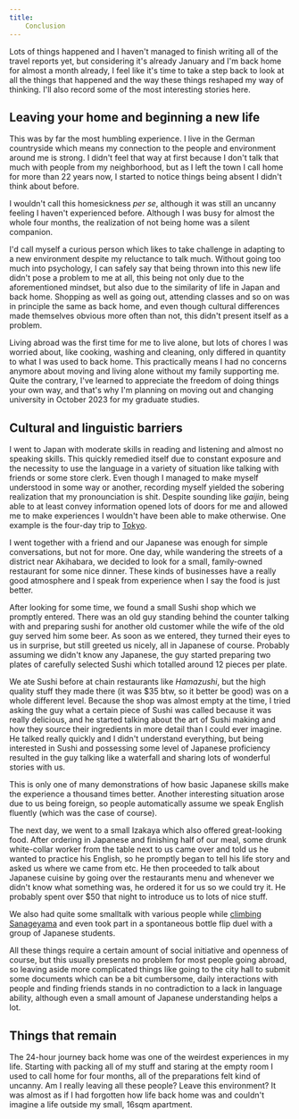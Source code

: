 ```yaml
---
title:
    Conclusion
---
```


Lots of things happened and I haven't managed to finish writing all of the
travel reports yet, but considering it's already January and I'm back home for
almost a month already, I feel like it's time to take a step back to look at
all the things that happened and the way these things reshaped my way of
thinking. I'll also record some of the most interesting stories here.

## Leaving your home and beginning a new life

This was by far the most humbling experience. I live in the German countryside
which means my connection to the people and environment around me is strong. I
didn't feel that way at first because I don't talk that much with people from
my neighborhood, but as I left the town I call home for more than 22 years now,
I started to notice things being absent I didn't think about before.

I wouldn't call this homesickness *per se*, although it was still an uncanny
feeling I haven't experienced before. Although I was busy for almost the
whole four months, the realization of not being home was a silent companion.

I'd call myself a curious person which likes to take challenge in adapting to a
new environment despite my reluctance to talk much. Without going too much into
psychology, I can safely say that being thrown into this new life didn't pose a
problem to me at all, this being not only due to the aforementioned mindset,
but also due to the similarity of life in Japan and back home. Shopping as well
as going out, attending classes and so on was in principle the same as back
home, and even though cultural differences made themselves obvious more often
than not, this didn't present itself as a problem.

Living abroad was the first time for me to live alone, but lots of chores I was
worried about, like cooking, washing and cleaning, only differed in quantity to
what I was used to back home. This practically means I had no concerns anymore
about moving and living alone without my family supporting me. Quite the
contrary, I've learned to appreciate the freedom of doing things your own way,
and that's why I'm planning on moving out and changing university in October
2023 for my graduate studies.

## Cultural and linguistic barriers

I went to Japan with moderate skills in reading and listening and almost no
speaking skills. This quickly remedied itself due to constant exposure and the
necessity to use the language in a variety of situation like talking with
friends or some store clerk. Even though I managed to make myself understood in
some way or another, recording myself yielded the sobering realization that my
pronounciation is shit. Despite sounding like *gaijin*, being able to at least
convey information opened lots of doors for me and allowed me to make
experiences I wouldn't have been able to make otherwise. One example is the
four-day trip to [Tokyo](./2022_japan_tokyo.html).

I went together with a friend and our Japanese was enough for simple
conversations, but not for more. One day, while wandering the streets of a
district near Akihabara, we decided to look for a small, family-owned
restaurant for some nice dinner. These kinds of businesses have a really good
atmosphere and I speak from experience when I say the food is just better.

After looking for some time, we found a small Sushi shop which we promptly
entered. There was an old guy standing behind the counter talking with and
preparing sushi for another old customer while the wife of the old guy served
him some beer. As soon as we entered, they turned their eyes to us in surprise,
but still greeted us nicely, all in Japanese of course. Probably assuming we
didn't know any Japanese, the guy started preparing two plates of carefully
selected Sushi which totalled around 12 pieces per plate.

We ate Sushi before at chain restaurants like *Hamazushi*, but the high quality
stuff they made there (it was $35 btw, so it better be good) was on a whole
different level. Because the shop was almost empty at the time, I tried asking
the guy what a certain piece of Sushi was called because it was really
delicious, and he started talking about the art of Sushi making and how they
source their ingredients in more detail than I could ever imagine. He talked
really quickly and I didn't understand everything, but being interested in
Sushi and possessing some level of Japanese proficiency resulted in the guy
talking like a waterfall and sharing lots of wonderful stories with us.

This is only one of many demonstrations of how basic Japanese skills make the
experience a thousand times better. Another interesting situation arose due to
us being foreign, so people automatically assume we speak English fluently
(which was the case of course).

The next day, we went to a small Izakaya which also offered great-looking food.
After ordering in Japanese and finishing half of our meal, some drunk
white-collar worker from the table next to us came over and told us he wanted
to practice his English, so he promptly began to tell his life story and asked
us where we came from etc. He then proceeded to talk about Japanese cuisine by
going over the restaurants menu and whenever we didn't know what something was,
he ordered it for us so we could try it. He probably spent over $50 that night
to introduce us to lots of nice stuff.

We also had quite some smalltalk with various people while [climbing
Sanageyama](./2022_japan_sanageyama.html) and even took part in a spontaneous
bottle flip duel with a group of Japanese students.

All these things require a certain amount of social initiative and openness of
course, but this usually presents no problem for most people going abroad, so
leaving aside more complicated things like going to the city hall to submit
some documents which can be a bit cumbersome, daily interactions with people
and finding friends stands in no contradiction to a lack in language ability,
although even a small amount of Japanese understanding helps a lot.

## Things that remain

The 24-hour journey back home was one of the weirdest experiences in my life.
Starting with packing all of my stuff and staring at the empty room I used to
call home for four months, all of the preparations felt kind of uncanny. Am I
really leaving all these people? Leave this environment? It was almost as if I
had forgotten how life back home was and couldn't imagine a life outside my
small, 16sqm apartment.


